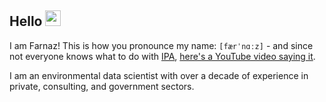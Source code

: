 ## Hello <img src="https://media.giphy.com/media/hvRJCLFzcasrR4ia7z/giphy.gif" width="25">

I am Farnaz! This is how you pronounce my name: `[færˈnɑːz]` - and since not everyone knows what to do with [IPA](https://en.wikipedia.org/wiki/International_Phonetic_Alphabet), [here's a YouTube video saying it](https://www.youtube.com/watch?v=wnW72cD-Fo8).

I am an environmental data scientist with over a decade of experience in private, consulting, and government sectors.
<!--
**farnazn/farnazn** is a ✨ _special_ ✨ repository because its `README.md` (this file) appears on your GitHub profile.
<h4 align="left"> Environmental Data Scientist </h4>

Here are some ideas to get you started:

- 🔭 I’m currently working on ...
- 🌱 I’m currently learning ...
- 👯 I’m looking to collaborate on ...
- 🤔 I’m looking for help with ...
- 💬 Ask me about ...
- 📫 How to reach me: ...
- 😄 Pronouns: ...
- ⚡ Fun fact: ...
-->

 
